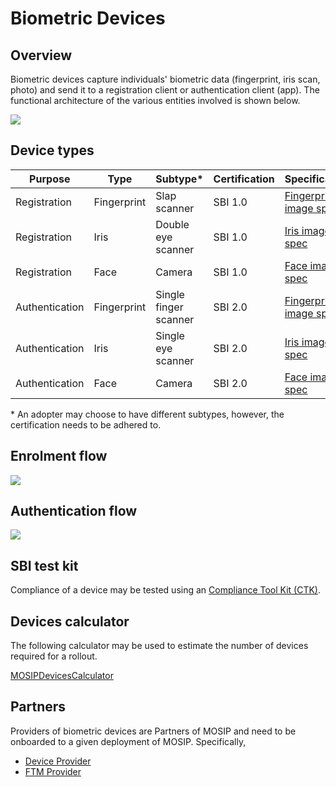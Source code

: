 # Biometric Devices

## Overview

Biometric devices capture individuals' biometric data (fingerprint, iris scan, photo) and send it to a registration client or authentication client (app). The functional architecture of the various entities involved is shown below.

![](\_images/sdk.png)

## Device types

| Purpose        | Type        | Subtype\*             | Certification | Specification                               |
| -------------- | ----------- | --------------------- | ------------- | ------------------------------------------- |
| Registration   | Fingerprint | Slap scanner          | SBI 1.0       | [Fingerprint image spec](broken-reference/) |
| Registration   | Iris        | Double eye scanner    | SBI 1.0       | [Iris image spec](broken-reference/)        |
| Registration   | Face        | Camera                | SBI 1.0       | [Face image spec](broken-reference/)        |
| Authentication | Fingerprint | Single finger scanner | SBI 2.0       | [Fingerprint image spec](broken-reference/) |
| Authentication | Iris        | Single eye scanner    | SBI 2.0       | [Iris image spec](broken-reference/)        |
| Authentication | Face        | Camera                | SBI 2.0       | [Face image spec](broken-reference/)        |

\* An adopter may choose to have different subtypes, however, the certification needs to be adhered to.

## Enrolment flow

![](\_images/devices-enrolment.png)

## Authentication flow

![](\_images/devices-authentication.png)

## SBI test kit

Compliance of a device may be tested using an [Compliance Tool Kit (CTK)](https://docs.mosip.io/compliance-tool-kit).

## Devices calculator

The following calculator may be used to estimate the number of devices required for a rollout.

[MOSIPDevicesCalculator](\_files/mosip-devices-calculator.xls)

## Partners

Providers of biometric devices are Partners of MOSIP and need to be onboarded to a given deployment of MOSIP. Specifically,

* [Device Provider](partners.md#device-partner-dp)
* [FTM Provider](partners.md#ftm-partner-ftmp)
